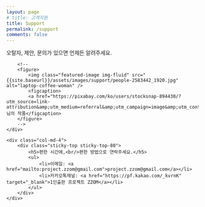 ```yaml
---
layout: page
# title: 고객지원
title: Support
permalink: /support
comments: false
---
```

<div class="row justify-content-between">
    <div class="col-md-8 pr-5">
        <p class="mb-5">
         오탈자, 제안, 문의가 있으면 언제든 알려주세요.
        </p>

        <!--
        <figure>        
            <img class="featured-image img-fluid" src="{{site.baseurl}}/assets/images/support/people-2583442_1920.jpg" alt="laptop-coffee-woman" />
            <figcaption>
            <a href="https://pixabay.com/ko/users/stocksnap-894430/?utm_source=link-attribution&amp;utm_medium=referral&amp;utm_campaign=image&amp;utm_content=2583442">StockSnap</a>님의 작품</figcaption>
        </figure>
        -->
    </div>

    <div class="col-md-4">
        <div class="sticky-top sticky-top-80">
            <h5>편한 시간에,<br/>편한 방법으로 연락주세요.</h5>
            <ul>           
                <li>이메일: <a href="mailto:project.zzom@gmail.com">project.zzom@gmail.com</a></li>
                <li>카카오톡채널: <a href="https://pf.kakao.com/_kvrnK" target="_blank">1인출판 프로젝트 ZZOM</a></li>
            </ul>
        </div>
    </div>
</div>